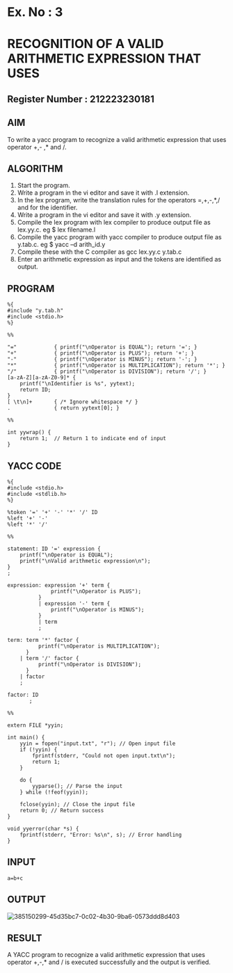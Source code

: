 # Ex. No : 3	
# RECOGNITION OF A VALID ARITHMETIC EXPRESSION THAT USES
## Register Number : 212223230181

## AIM   
To write a yacc program to recognize a valid arithmetic expression that uses operator +,- ,* and /.

## ALGORITHM
1.	Start the program.
2.	Write a program in the vi editor and save it with .l extension.
3.	In the lex program, write the translation rules for the operators =,+,-,*,/ and for the identifier.
4.	Write a program in the vi editor and save it with .y extension.
5.	Compile the lex program with lex compiler to produce output file as lex.yy.c. eg $ lex filename.l
6.	Compile the yacc program with yacc compiler to produce output file as y.tab.c. eg $ yacc –d arith_id.y
7.	Compile these with the C compiler as gcc lex.yy.c y.tab.c
8.	Enter an arithmetic expression as input and the tokens are identified as output.

## PROGRAM
```
%{
#include "y.tab.h"
#include <stdio.h>
%}

%%

"="            { printf("\nOperator is EQUAL"); return '='; }
"+"            { printf("\nOperator is PLUS"); return '+'; }
"-"            { printf("\nOperator is MINUS"); return '-'; }
"*"            { printf("\nOperator is MULTIPLICATION"); return '*'; }
"/"            { printf("\nOperator is DIVISION"); return '/'; }
[a-zA-Z][a-zA-Z0-9]* { 
    printf("\nIdentifier is %s", yytext);
    return ID;
}
[ \t\n]+       { /* Ignore whitespace */ }
.              { return yytext[0]; }

%%

int yywrap() {
    return 1;  // Return 1 to indicate end of input
}
```
## YACC CODE 
```
%{
#include <stdio.h>
#include <stdlib.h>
%}

%token '=' '+' '-' '*' '/' ID
%left '+' '-'
%left '*' '/'

%%

statement: ID '=' expression {
    printf("\nOperator is EQUAL");
    printf("\nValid arithmetic expression\n");
}
;

expression: expression '+' term {
              printf("\nOperator is PLUS");
          }
          | expression '-' term {
              printf("\nOperator is MINUS");
          }
          | term
          ;

term: term '*' factor {
          printf("\nOperator is MULTIPLICATION");
      }
    | term '/' factor {
          printf("\nOperator is DIVISION");
      }
    | factor
    ;

factor: ID
       ;

%%

extern FILE *yyin;

int main() {
    yyin = fopen("input.txt", "r"); // Open input file
    if (!yyin) {
        fprintf(stderr, "Could not open input.txt\n");
        return 1;
    }

    do {
        yyparse(); // Parse the input
    } while (!feof(yyin));

    fclose(yyin); // Close the input file
    return 0; // Return success
}

void yyerror(char *s) {
    fprintf(stderr, "Error: %s\n", s); // Error handling
}
```
## INPUT
```
a=b+c

```
## OUTPUT 



![385150299-45d35bc7-0c02-4b30-9ba6-0573ddd8d403](https://github.com/user-attachments/assets/2db8cfef-09c8-4307-b0b7-0d2c6f5d9ca9)



## RESULT
A YACC program to recognize a valid arithmetic expression that uses operator +,-,* and / is executed successfully and the output is verified.
